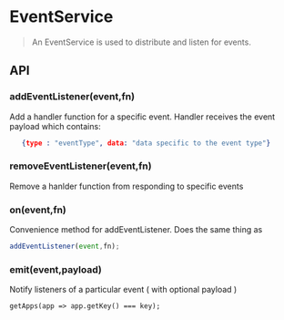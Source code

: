# EventService

> An EventService is used to distribute and listen for events.

## API

### addEventListener(event,fn)

Add a handler function for a specific event. Handler receives the event payload which contains:

```json
   {type : "eventType", data: "data specific to the event type"}
```

### removeEventListener(event,fn)

Remove a hanlder function from responding to specific events

### on(event,fn)

Convenience method for addEventListener. Does the same thing as

```javascript
addEventListener(event,fn);
```

### emit(event,payload)

Notify listeners of a particular event ( with optional payload )

```getApps(app => app.getKey() === key);```